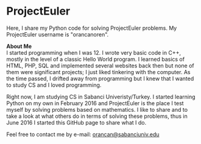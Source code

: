 # ProjectEuler
Here, I share my Python code for solving ProjectEuler problems. My ProjectEuler username is "orancanoren".

<b>About Me</b><br>
I started programming when I was 12. I wrote very basic code in C++, mostly in the level of a classic Hello World program. I learned basics of HTML, PHP, SQL and implemented several websites back then but none of them were significant projects; I just liked tinkering with the computer. As the time passed, I drifted away from programming but I knew that I wanted to study CS and I loved programming.

Right now, I am studying CS in Sabanci Univeristy/Turkey. I started learning Python on my own in February 2016 and ProjectEuler is the place I test myself by solving problems based on mathematics. I like to share and to take a look at what others do in terms of solving these problems, thus in June 2016 I started this GitHub page to share what I do.

Feel free to contact me by e-mail: orancan@sabanciuniv.edu
